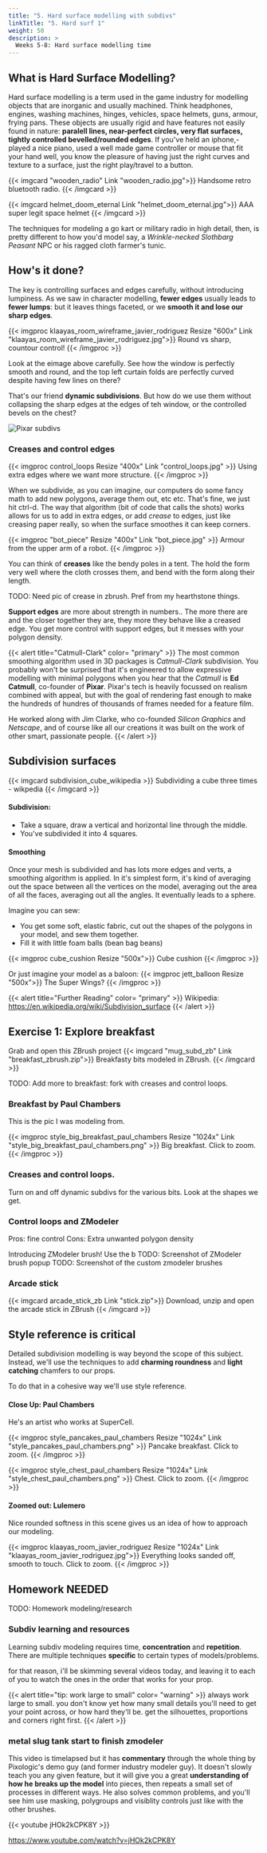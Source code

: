 ```yaml
---
title: "5. Hard surface modelling with subdivs"
linkTitle: "5. Hard surf 1"
weight: 50
description: >
  Weeks 5-8: Hard surface modelling time
---
```


<!--
NEW CONCEPT WITH objects that better show smooth to sharp etc.
SIMPLE enough to model, retop, and then get to substance.
-->

## What is Hard Surface Modelling?

Hard surface modelling is a term used in the game industry for modelling objects that are inorganic and usually machined. Think headphones, engines, washing machines, hinges, vehicles, space helmets, guns, armour, frying pans. These objects are usually rigid and have features not easily found in nature: **paralell lines, near-perfect circles, very flat surfaces, tightly controlled bevelled/rounded edges**. If you've held an iphone,- played a nice piano, used a well made game controller or mouse that fit your hand well, you know the pleasure of having just the right curves and texture to a surface, just the right play/travel to a button.

{{< imgcard "wooden_radio" Link "wooden_radio.jpg">}}
Handsome retro bluetooth radio.
{{< /imgcard >}}

{{< imgcard helmet_doom_eternal Link "helmet_doom_eternal.jpg">}}
AAA super legit space helmet
{{< /imgcard >}}

The techniques for modeling a go kart or military radio in high detail, then, is pretty different to how you'd model say, a _Wrinkle-necked Slothbarg Peasant_ NPC or his ragged cloth farmer's tunic.

## How's it done? 

The key is controlling surfaces and edges carefully, without introducing lumpiness. As we saw in character modelling, **fewer edges** usually leads to **fewer lumps**: but it leaves things faceted, or we **smooth it and lose our sharp edges**.

{{< imgproc klaayas_room_wireframe_javier_rodriguez Resize "600x" Link "klaayas_room_wireframe_javier_rodriguez.jpg">}}
Round vs sharp, countour control!
{{< /imgproc >}}

Look at the eimage above carefully. See how the window is perfectly smooth and round, and the top left curtain folds are perfectly curved despite having few lines on there?

That's our friend **dynamic subdivisions**. But how do we use them without collapsing the sharp edges at the edges of teh window, or the controlled bevels on the chest?

![Pixar subdivs](subdiv_pyramid_pixar.png)

### Creases and control edges

{{< imgproc control_loops Resize "400x" Link "control_loops.jpg" >}}
Using extra edges where we want more structure.
{{< /imgproc >}}

When we subdivide, as you can imagine, our computers do some fancy math to add new polygons, average them out, etc etc. That's fine, we just hit ctrl-d. The way that algorithm (bit of code that calls the shots) works allows for us to add in extra edges, or add *crease* to edges, just like creasing paper really, so when the surface smoothes it can keep corners.

{{< imgproc "bot_piece" Resize "400x" Link "bot_piece.jpg" >}}
Armour from the upper arm of a robot.
{{< /imgproc >}}

You can think of **creases** like the bendy poles in a tent. The hold the form very well where the cloth crosses them, and bend with the form along their length.

TODO: Need pic of crease in zbrush. Pref from my hearthstone things.

**Support edges** are more about strength in numbers.. The more there are and the closer together they are, they more they behave like a creased edge. You get more control with support edges, but it messes with your polygon density. 

{{< alert title="Catmull-Clark" color= "primary" >}}
The most common smoothing algorithm used in 3D packages is <i>Catmull-Clark</i> subdivision. You probably won't be surprised that it's engineered to allow expressive modelling with minimal polygons when you hear that the _Catmull_ is **Ed Catmull**, co-founder of **Pixar**. Pixar's tech is heavily focussed on realism combined with appeal, but with the goal of rendering fast enough to make the hundreds of hundres of thousands of frames needed for a feature film.

He worked along with Jim Clarke, who co-founded _Silicon Graphics_ and _Netscape_, and of course like all our creations it was built on the work of other smart, passionate people.
{{< /alert >}}


## Subdivision surfaces

{{< imgcard subdivision_cube_wikipedia >}}
Subdividing a cube three times - wikpedia
{{< /imgcard >}}

#### Subdivision: 
* Take a square, draw a vertical and horizontal line through the middle. 
* You've subdivided it into 4 squares.

#### Smoothing

Once your mesh is subdivided and has lots more edges and verts, a smoothing algorithm is applied. In it's simplest form, it's kind of averaging out the space between all the vertices on the model, averaging out the area of all the faces, averaging out all the angles. It eventually leads to a sphere.

Imagine you can sew:
* You get some soft, elastic fabric, cut out the shapes of the polygons in your model, and sew them together.
* Fill it with little foam balls (bean bag beans)

{{< imgproc cube_cushion Resize "500x">}}
Cube cushion
{{< /imgproc >}}

Or just imagine your model as a baloon:
{{< imgproc jett_balloon Resize "500x">}}
The Super Wings?
{{< /imgproc >}}

{{< alert title="Further Reading" color= "primary" >}}
Wikipedia: <https://en.wikipedia.org/wiki/Subdivision_surface>
{{< /alert >}}

<!-- 

## New tools!

Since we're doing new things, I've updated our tools and UI. Grab them and we'll install.

<a class="btn btn-lg btn-primary mr-3 mb-4" href="https://laureateaus-my.sharepoint.com/:u:/g/personal/daniel_mcgillick_laureate_edu_au/Ee2da8SsTu5Jlf4E10iHxCgBhxjyXKhXfMMnCeyzpibg_A?e=6f1xLN" target="_blank">ZBrush 2020.zip<i class="fas fa-arrow-alt-circle-right ml-2"></i></a>

<a class="btn btn-lg btn-primary mr-3 mb-4" href="https://laureateaus-my.sharepoint.com/:u:/g/personal/daniel_mcgillick_laureate_edu_au/ETsNpdQYe1NJpDtFYUZDE04Bawx7Di8-PfsyDlWfOCZwxw?e=75Dvru" target="_blank">zbrush_customisation.zip<i class="fas fa-arrow-alt-circle-right ml-2"></i></a>

-->

## Exercise 1: Explore breakfast

<!--Open scene with cube and magnifying glass good topo, mag bad topo, in layers, only cube visible.-->
Grab and open this ZBrush project
{{< imgcard "mug_subd_zb" Link "breakfast_zbrush.zip">}}
Breakfasty bits modeled in ZBrush.
{{< /imgcard >}}

TODO: Add more to breakfast: fork with creases and control loops.

### Breakfast by Paul Chambers

This is the pic I was modeling from.

{{< imgproc style_big_breakfast_paul_chambers Resize "1024x" Link "style_big_breakfast_paul_chambers.png" >}}
Big breakfast. Click to zoom.
{{< /imgproc >}}

### Creases and control loops.

Turn on and off dynamic subdivs for the various bits. Look at the shapes we get.

### Control loops and ZModeler

Pros: fine control
Cons: Extra unwanted polygon density

Introducing ZModeler brush! Use the b
TODO: Screenshot of ZModeler brush popup
TODO: Screenshot of the custom zmodeler brushes

### Arcade stick

{{< imgcard arcade_stick_zb Link "stick.zip">}}
Download, unzip and open the arcade stick in ZBrush
{{< /imgcard >}}

## Style reference is critical 

Detailed subdivision modelling is way beyond the scope of this subject. Instead, we'll use the techniques to add **charming roundness** and **light catching** chamfers to our props.

To do that in a cohesive way we'll use style reference.

#### Close Up: Paul Chambers

He's an artist who works at SuperCell.

{{< imgproc style_pancakes_paul_chambers Resize "1024x" Link "style_pancakes_paul_chambers.png" >}}
Pancake breakfast. Click to zoom.
{{< /imgproc >}}

{{< imgproc style_chest_paul_chambers Resize "1024x" Link "style_chest_paul_chambers.png" >}}
Chest. Click to zoom.
{{< /imgproc >}}
 

 
#### Zoomed out: Lulemero

Nice rounded softness in this scene gives us an idea of how to approach our modeling.

{{< imgproc klaayas_room_javier_rodriguez Resize "1024x" Link "klaayas_room_javier_rodriguez.jpg">}}
Everything looks sanded off, smooth to touch. Click to zoom.
{{< /imgproc >}}

## Homework NEEDED
TODO: Homework modeling/research

### Subdiv learning and resources

Learning subdiv modeling requires time, **concentration** and **repetition**. There are multiple techniques **specific** to certain types of models/problems.

for that reason, i'll be skimming several videos today, and leaving it to each of you to watch the ones in the order that works for your prop.

{{< alert title="tip: work large to small" color= "warning" >}}
always work large to small. you don't know yet how many small details you'll need to get your point across, or how hard they'll be. get the silhouettes, proportions and corners right first.
{{< /alert >}}

### metal slug tank start to finish zmodeler

This video is timelapsed but it has **commentary** through the whole thing by Pixologic's demo guy (and former industry modeler guy). It doesn't slowly teach you any given feature, but it will give you a great **understanding of how he breaks up the model** into pieces, then repeats a small set of processes in different ways. He also solves common problems, and you'll see him use masking, polygroups and visiblity controls just like with the other brushes.

{{< youtube jHOk2kCPK8Y >}}

https://www.youtube.com/watch?v=jHOk2kCPK8Y

<!-- 

### Working with cylinders

flipped normals how to model curved hard surfaces.
https://www.youtube.com/watch?v=u7hg6xjskoq

Some straightforward controlling of volume and end shapes:
{{< youtubetime iyZqmWf5x_c 223 >}}

But how do you add features to one small area without breaking the that perfectly circular cross section:
{{< youtubetime RCSijbeXujs 38 >}}

The first 10 minutes here show us how to break up the mesh without gaps and distortions.
{{< youtube ryPIKJkNzPI >}}

### More Complex

More by Elementza:

{{< youtube 0WZ8zfKOTr0 >}}

### Sharp Things, Hiding Triangles

One to subdivision modeling is that **pointy volumes** are naturally form **pyramids/triangles**: how do we handle those with quads?

{{< youtube "Z9wgKy-F1Rw" >}}

{{< alert title="Disaster: I don't know 3DS Max!" color= "danger" >}}
Relaxing. He's using 3DS Max, but he's using subdivision surfaces and **his solutions apply just as well in Maya**. The video's full of great techniques despite the weird tool names (turbosmooth = Maya's smoothed display, etc).
{{< /alert >}}

Another challenge he helps you manage: **adding details** means adding lots of edge loops. How do we **avoid a loopfest** that makes the model unmanageable and messes up curves?
* If we terminate those edges that'll make a triangle, right? Won't that mess up the surface?
  * First, there are **sneaky ways of shaping quads** 
  * Second, triangles and ngons  create bumpy artefacts on curved surfaces, but **flat surfaces handle bad geometry better**

## Summary

This week we
* Learned about high detail modelling using sub division surfaces
* Tried some basic techniques and learned about the challenges
* Covered our first assessment
* Introduced resources you'll need to learn from
* Have homework to do!

-->

<!--

 Homework

1. Watch videos provided, take notes about some of the techniques and challenges of subdivision/hard surface modeling that you discover.
2. Consider what techniques you think will solve your problems.
3. Draw over the concept in photoshop/krita to show pieces, and again to show ideas of edges/topology
4. Document your answers in **your own new thread** in the module one forum. [See my post for instructions](https://laureate-au.blackboard.com/webapps/discussionboard/do/message?action=list_messages&course_id=_89547_1&nav=discussion_board_entry&conf_id=_152757_1&forum_id=_866553_1&message_id=_2124709_1).

-->

<!--  

 NEW APPROACH
Biggest cross-subject problem right now: assignments are due on a sunday, not 1 week after the class.

W1: 
- Do not teach about the game mesh or painter yet! Introduce once this first idea is rock solid.
- Leave out "high" and "low" poly where possible. Use "unsmoothed" and "smoothed", "subdivided".
- Pic an object from the provided concept in first hour.
- Demo of SubD modeling. Understanding that the subd mesh has two views/states.
- Together we model something step by step
- They start on their model. Forget the whole planning angle, was too confusing. People mixed up all the meshes and though they thought they grocked the normals, it was usually misinterpreted.

W2: 
  - More subD modeling and refining, finishing
  - Looking at problems people have
  - Fixing one or two meshes for people in front of class
  - Get it finalised. Name everything part1_subd, thing_subd.

W3: 
- Describe goal: lets make a game mesh that is as close as possible to our subd in smoothed mode.
- You can start with a new mesh, or with a duplicate of the subd with all the supports removed.
- Call parts part1_game, thing_game.
- Key challenge? How do you model something in the same space as another model (the subd) and compare them?
  - Using layers with R turned on
  - Making objects visible/invisible
  - game res prefers staying inside the high res.
  - approximating smooth curves with minimal geometry (use example both big curves and tight curves)
Our game res model is going to have texture maps generated from the geometry of the smoothed subdiv!
Use always: Freeze modifiers, delete history! Especially important in UV.
- Uv unwrapping game model.
  - Recapping the unwrap process
  - How to set up our normals:
    - In edge mode, uv editor -> select -> select texture borders. Harden edges.
    - Inverse edge selection. Soften edges.
Has to be finishd this week. Post to journal.

W4: 
  - Work together demo: download and open painter demo scene. (maybe download all demo assets start of trimester?)
    - scene has a baked button in it when opened
    - edit -> project configuration, import a diff game meshes
    - Texture Set Settings -> Bake Mesh Maps, select diff subd meshes
    - Hit bake, see results.
    - Explain that the game res  mesh is our true mesh, and the new normal maps we just got are generated from the high res.
      - Diagram showing how it looks in front and behind, then uses angle of surface for x,y,z (r,g,b) values. 1,0,1 for purple.
  - Do it with theirs, debug what's not working.
Open painter sample scene
-->

